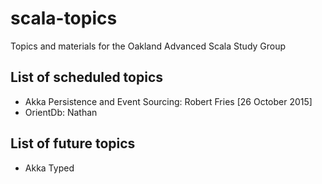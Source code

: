 # scala-topics
Topics and materials for the Oakland Advanced Scala Study Group


## List of scheduled topics

* Akka Persistence and Event Sourcing: Robert Fries [26 October 2015]
* OrientDb: Nathan
 
## List of future topics

* Akka Typed
